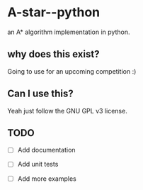 # A-star--python

an A* algorithm implementation in python.

## why does this exist?
Going to use for an upcoming competition :)

## Can I use this?
Yeah just follow the GNU GPL v3 license.


## TODO
- [ ] Add documentation
- [ ] Add unit tests
- [ ] Add more examples


